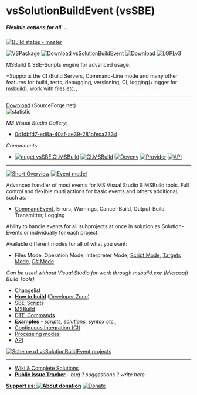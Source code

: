 # vsSolutionBuildEvent (vsSBE)

##### Flexible actions for all ...

[![Build status - master](https://ci.appveyor.com/api/projects/status/l38xn0j2c5an28e1/branch/master?svg=true)](https://ci.appveyor.com/project/3Fs/vssolutionbuildevent/branch/master)

[![VSPackage](https://img.shields.io/badge/VSPackage-v0.12.1-68217A.svg)](http://visualstudiogallery.msdn.microsoft.com/0d1dbfd7-ed8a-40af-ae39-281bfeca2334/) [![Download vsSolutionBuildEvent](https://img.shields.io/sourceforge/dm/vssbe.svg)](https://sourceforge.net/projects/vssbe/files/latest/download) [![Download](https://img.shields.io/sourceforge/dt/vssbe.svg)](https://sourceforge.net/projects/vssbe/files/latest/download) [![LGPLv3](https://img.shields.io/badge/license-LGPLv3-008033.svg?style=flat-square)](https://bitbucket.org/3F/vssolutionbuildevent/raw/master/LICENSE) 


MSBuild & SBE-Scripts engine for advanced usage. 

+Supports the CI /Build Servers, Command-Line mode and many other features for build, tests, debugging, versioning, CI, logging(+logger for msbuild), work with files etc., 

-------
[Download](http://visualstudiogallery.msdn.microsoft.com/0d1dbfd7-ed8a-40af-ae39-281bfeca2334/referral/118151) (SourceForge.net)                    
![statistic](http://vssbe.sourceforge.net/stat/)

*MS Visual Studio Gallery*:

* [0d1dbfd7-ed8a-40af-ae39-281bfeca2334](http://visualstudiogallery.msdn.microsoft.com/0d1dbfd7-ed8a-40af-ae39-281bfeca2334/)

*Components*:

* [![nuget vsSBE.CI.MSBuild](https://img.shields.io/nuget/v/vsSBE.CI.MSBuild.svg)](https://www.nuget.org/packages/vsSBE.CI.MSBuild/) [![CI.MSBuild](https://img.shields.io/badge/CI.MSBuild-v1.2-8080C0.svg?style=flat)](http://sourceforge.net/projects/vssbe/files/CI-Utilities/CI.MSBuild/) [![Devenv](https://img.shields.io/badge/Devenv-v1.2-B5B5D7.svg?style=flat)](http://sourceforge.net/projects/vssbe/files/CI-Utilities/Devenv/)  [![Provider](https://img.shields.io/badge/Provider-v2.1-BAC5C0.svg?style=flat)](https://sourceforge.net/projects/vssbe/files/API/Provider/) [![API](https://img.shields.io/badge/API-v1.2-AFCFBE.svg?style=flat)](https://sourceforge.net/projects/vssbe/files/API/Bridge/)

-------
[![Short Overview](https://bitbucket.org/3F/vssolutionbuildevent/wiki/Resources/examples/overview-youtube.png)](http://youtu.be/FX5GiMX0ulI) 
[![Event model](https://bitbucket.org/3F/vssolutionbuildevent/wiki/Resources/events_model.png)](https://bitbucket.org/3F/vssolutionbuildevent/wiki/scheme#markdown-header-model-of-events)

Advanced handler of most events for MS Visual Studio & MSBuild tools. Full control and flexible multi actions for basic events and others additional, such as:

* [CommandEvent](https://bitbucket.org/3F/vssolutionbuildevent/wiki/Events/CommandEvent), Errors, Warnings, Cancel-Build, Output-Build, Transmitter, Logging

Ability to handle events for all subprojects at once in solution as Solution-Events or individually for each project.

Available different modes for all of what you want:

* Files Mode, Operation Mode, Interpreter Mode, [Script Mode](https://bitbucket.org/3F/vssolutionbuildevent/wiki/Modes/Script), [Targets Mode](https://bitbucket.org/3F/vssolutionbuildevent/wiki/Modes/Targets), [C# Mode](https://bitbucket.org/3F/vssolutionbuildevent/wiki/Modes/CSharp)

*Can be used without Visual Studio for work through msbuild.exe (Microsoft Build Tools)*


* [Changelist](https://bitbucket.org/3F/vssolutionbuildevent/raw/master/changelog.txt)
* **[How to build](https://bitbucket.org/3F/vssolutionbuildevent/wiki/Developer%20Zone/How%20to%20build)** ([Developer Zone](https://bitbucket.org/3F/vssolutionbuildevent/wiki/Developer%20Zone))
* [SBE-Scripts](https://bitbucket.org/3F/vssolutionbuildevent/wiki/Scripts_&_Commands/SBE-Scripts)
* [MSBuild](https://bitbucket.org/3F/vssolutionbuildevent/wiki/Scripts_&_Commands/MSBuild)
* [DTE-Commands](https://bitbucket.org/3F/vssolutionbuildevent/wiki/Scripts_&_Commands/DTE-Commands)
* **[Examples](https://bitbucket.org/3F/vssolutionbuildevent/wiki/Examples)** *- scripts, solutions, syntax etc.,*
* [Continuous Integration (CI)](https://bitbucket.org/3F/vssolutionbuildevent/wiki/CI)
* [Processing modes](https://bitbucket.org/3F/vssolutionbuildevent/wiki/Modes)
* [API](https://bitbucket.org/3F/vssolutionbuildevent/wiki/API)

[![Scheme of vsSolutionBuildEvent projects](https://bitbucket.org/3F/vssolutionbuildevent/wiki/Resources/scheme.png)](https://bitbucket.org/3F/vssolutionbuildevent/wiki/scheme)

-------
* [Wiki & Complete Solutions](https://bitbucket.org/3F/vssolutionbuildevent/wiki/Home)
* **[Public Issue Tracker](https://bitbucket.org/3F/vssolutionbuildevent/issues)** - *bug ? suggestions ? write here*


**[Support us: ![About donation](https://bitbucket.org/3F/vssolutionbuildevent/raw/master/vsSolutionBuildEvent/Resources/help-16.png)](https://bitbucket.org/3F/vssolutionbuildevent/wiki/Donation)**    [![Donate](https://bitbucket.org/3F/vssolutionbuildevent/raw/master/vsSolutionBuildEvent/Resources/paypal.png)](https://www.paypal.com/cgi-bin/webscr?cmd=_donations&business=P2HRG52AJSA9N&lc=US&item_name=vsSolutionBuildEvent%20%28vsSBE%29%20projects&currency_code=USD&bn=PP%2dDonationsBF%3abtn_donate_SM%2egif%3aNonHosted)